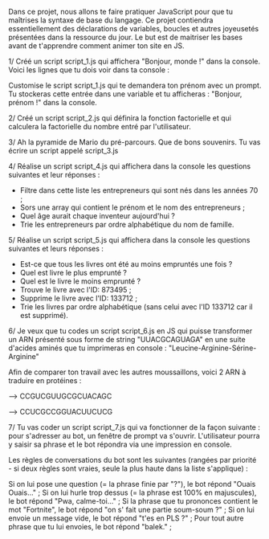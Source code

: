 Dans ce projet, nous allons te faire pratiquer JavaScript pour que tu maîtrises la syntaxe de base du langage.
Ce projet contiendra essentiellement des déclarations de variables, boucles et autres joyeusetés présentées dans la ressource du jour.
Le but est de maitriser les bases avant de t'apprendre comment animer ton site en JS. 


1/ Créé un script script_1.js qui affichera "Bonjour, monde !" dans la console. Voici les lignes que tu dois voir dans ta console :

   Customise le script script_1.js qui te demandera ton prénom avec un prompt. Tu stockeras cette entrée dans une variable et tu afficheras : "Bonjour, prénom !" dans la console.

2/ Créé un script script_2.js qui définira la fonction factorielle et qui calculera la factorielle du nombre entré par l'utilisateur.


3/ Ah la pyramide de Mario du pré-parcours. Que de bons souvenirs. Tu vas écrire un script appelé script_3.js


4/ Réalise un script script_4.js qui affichera dans la console les questions suivantes et leur réponses :

- Filtre dans cette liste les entrepreneurs qui sont nés dans les années 70 ;
- Sors une array qui contient le prénom et le nom des entrepreneurs ;
- Quel âge aurait chaque inventeur aujourd'hui ?
- Trie les entrepreneurs par ordre alphabétique du nom de famille.


5/ Réalise un script script_5.js qui affichera dans la console les questions suivantes et leurs réponses :

- Est-ce que tous les livres ont été au moins empruntés une fois ?
- Quel est livre le plus emprunté ?
- Quel est le livre le moins emprunté ?
- Trouve le livre avec l'ID: 873495 ;
- Supprime le livre avec l'ID: 133712 ;
- Trie les livres par ordre alphabétique (sans celui avec l'ID 133712 car il est supprimé).


6/ Je veux que tu codes un script script_6.js en JS qui puisse transformer un ARN présenté sous forme de string "UUACGCAGUAGA" en une suite d'acides aminés que tu imprimeras en console : "Leucine-Arginine-Sérine-Arginine"

Afin de comparer ton travail avec les autres moussaillons, voici 2 ARN à traduire en protéines :

--> CCGUCGUUGCGCUACAGC

--> CCUCGCCGGUACUUCUCG


7/ Tu vas coder un script script_7.js qui va fonctionner de la façon suivante : pour s'adresser au bot, un fenêtre de prompt va s'ouvrir. L'utilisateur pourra y saisir sa phrase et le bot répondra via une impression en console.

Les règles de conversations du bot sont les suivantes (rangées par priorité - si deux règles sont vraies, seule la plus haute dans la liste s'applique) :

Si on lui pose une question (= la phrase finie par "?"), le bot répond "Ouais Ouais..." ;
Si on lui hurle trop dessus (= la phrase est 100% en majuscules), le bot répond "Pwa, calme-toi..." ;
Si la phrase que tu prononces contient le mot "Fortnite", le bot répond "on s' fait une partie soum-soum ?" ;
Si on lui envoie un message vide, le bot répond "t'es en PLS ?" ;
Pour tout autre phrase que tu lui envoies, le bot répond "balek." ;
